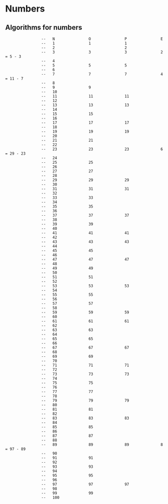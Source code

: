 # Numbers
Algorithms for numbers
---------
                    --   N               O               P               E
                    --   1               1               1
                    --   2                               2
                    --   3               3               3               2 = 5 - 3
                    --   4
                    --   5               5               5
                    --   6
                    --   7               7               7               4 = 11 - 7
                    --   8
                    --   9               9
                    --   10
                    --   11              11              11
                    --   12
                    --   13              13              13
                    --   14
                    --   15              15
                    --   16
                    --   17              17              17
                    --   18
                    --   19              19              19
                    --   20
                    --   21              21
                    --   22
                    --   23              23              23              6 = 29 - 23
                    --   24
                    --   25              25
                    --   26
                    --   27              27
                    --   28
                    --   29              29              29
                    --   30
                    --   31              31              31
                    --   32
                    --   33              33
                    --   34
                    --   35              35
                    --   36
                    --   37              37              37
                    --   38
                    --   39              39
                    --   40
                    --   41              41              41
                    --   42
                    --   43              43              43
                    --   44
                    --   45              45
                    --   46
                    --   47              47              47
                    --   48
                    --   49              49
                    --   50
                    --   51              51
                    --   52
                    --   53              53              53
                    --   54
                    --   55              55
                    --   56
                    --   57              57
                    --   58
                    --   59              59              59
                    --   60
                    --   61              61              61
                    --   62
                    --   63              63
                    --   64
                    --   65              65
                    --   66
                    --   67              67              67
                    --   68
                    --   69              69
                    --   70
                    --   71              71              71
                    --   72
                    --   73              73              73
                    --   74
                    --   75              75
                    --   76
                    --   77              77
                    --   78
                    --   79              79              79
                    --   80
                    --   81              81
                    --   82
                    --   83              83              83
                    --   84
                    --   85              85
                    --   86
                    --   87              87
                    --   88
                    --   89              89              89              8 = 97 - 89
                    --   90
                    --   91              91
                    --   92
                    --   93              93
                    --   94
                    --   95              95
                    --   96
                    --   97              97              97
                    --   98
                    --   99              99
                    --   100
